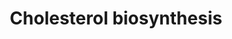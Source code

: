 ---
annotations:
- type: Pathway Ontology
  value: cholesterol biosynthetic pathway
authors:
- M.Lieberman
- MaintBot
- N.Mantei
- Thomas
- Christine Chichester
- Egonw
- Irenemolina
- DeSl
- Eweitz
description: 'Cholesterol is a waxy steroid metabolite found in the cell membranes
  and transported in the blood plasma of all animals. It is an essential structural
  component of mammalian cell membranes, where it is required to establish proper
  membrane permeability and fluidity. In addition, cholesterol is an important component
  for the manufacture of bile acids, steroid hormones, and several fat-soluble vitamins.
  Cholesterol is the principal sterol synthesized by animals, but small quantities
  are synthesized in other eukaryotes, such as plants and fungi. It is almost completely
  absent among prokaryotes, which include bacteria.  Source: [[wikipedia:Cholesterol|Wikipedia]]'
last-edited: 2021-05-14
organisms:
- Mus musculus
redirect_from:
- /index.php/Pathway:WP103
- /instance/WP103
schema-jsonld:
- '@context': https://schema.org/
  '@id': https://wikipathways.github.io/pathways/WP103.html
  '@type': Dataset
  creator:
    '@type': Organization
    name: WikiPathways
  description: 'Cholesterol is a waxy steroid metabolite found in the cell membranes
    and transported in the blood plasma of all animals. It is an essential structural
    component of mammalian cell membranes, where it is required to establish proper
    membrane permeability and fluidity. In addition, cholesterol is an important component
    for the manufacture of bile acids, steroid hormones, and several fat-soluble vitamins.
    Cholesterol is the principal sterol synthesized by animals, but small quantities
    are synthesized in other eukaryotes, such as plants and fungi. It is almost completely
    absent among prokaryotes, which include bacteria.  Source: [[wikipedia:Cholesterol|Wikipedia]]'
  keywords:
  - (S)-2,3-Epoxysqualene
  - Pmvk
  - Sqle
  - Fdps
  - farnesyl pyrophosphate
  - Cyp51
  - Sc4mol
  - Mvk
  - HMG-CoA
  - Mevalonic acid
  - Mvd
  - Sc5d
  - Cholesterol
  - Dhcr7
  - Lathosterol
  - isopentenyl pyrophosphate
  - Nsdhl
  - Geranyl-PP
  - Idi1
  - Acetyl-CoA
  - Dimethylallylpyrophosphate
  - 7-Dehydrocholesterol
  - Hmgcr
  - Squalene
  - Hmgcs1
  - Mevalonic acid 5-pyrophosphate
  - Mevalonic acid-5P
  - Lanosterin
  - Lss
  - Fdft1
  license: CC0
  name: Cholesterol biosynthesis
seo: CreativeWork
title: Cholesterol biosynthesis
wpid: WP103
---